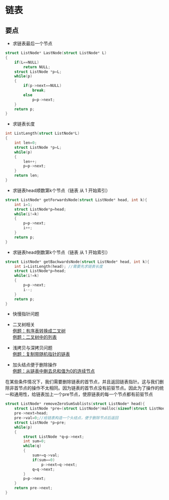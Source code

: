 # 链表
## 要点
* 求链表最后一个节点
```C
struct ListNode* LastNode(struct ListNode* L)
{
    if(L==NULL)
        return NULL;
    struct ListNode *p=L;
    while(p)
    {
        if(p->next==NULL)
            break;
        else
            p=p->next;
    }
    return p;
}
```
* 求链表长度
```C
int ListLength(struct ListNode*L)
{
    int len=0;
    struct ListNode *p=L;
    while(p)
    {
        len++;
        p=p->next;
    }
    return len;
}
```
* 求链表head顺数第k个节点（链表 从 1 开始索引）
```C
struct ListNode* getForwardsNode(struct ListNode* head, int k){
    int i=1;
    struct ListNode*p=head;
    while(i!=k)
    {
        p=p->next;
        i++;
    }
    return p;
}
```
* 求链表head倒数第k个节点（链表 从 1 开始索引）
```C
struct ListNode* getBackwardsNode(struct ListNode* head, int k){
    int i=ListLength(head); //需要先求链表长度
    struct ListNode*p=head;
    while(i!=k)
    {
        p=p->next;
        i--;
    }
    return p;
}
```
* 快慢指针问题 
* 二叉树相关  
[例题：有序表转换成二叉树](https://leetcode-cn.com/problems/convert-sorted-list-to-binary-search-tree/)   
[例题：二叉树中的列表](https://leetcode-cn.com/problems/linked-list-in-binary-tree/) 

* 浅拷贝与深拷贝问题  
[例题：复制带随机指针的链表](https://leetcode-cn.com/problems/copy-list-with-random-pointer/)  

* 加头结点便于删除操作  
[例题：从链表中删去总和值为0的连续节点](https://leetcode-cn.com/problems/remove-zero-sum-consecutive-nodes-from-linked-list/)

在某些条件情况下，我们需要删除链表的首节点，并且返回链表指针。这与我们删除非首节点的操作不太相同。因为链表的首节点没有前驱节点。因此为了操作的统一和通用性，给链表加上一个pre节点，使原链表的每一个节点都有前驱节点
```C
struct ListNode* removeZeroSumSublists(struct ListNode* head){
    struct ListNode *pre=(struct ListNode*)malloc(sizeof(struct ListNode));
    pre->next=head;
    pre->val=0;//给链表构造一个头结点，便于删除节点后返回
    struct ListNode *p=pre;
    while(p)
    {
        struct ListNode *q=p->next;
        int sum=0;
        while(q)
        {
            sum+=q->val;
            if(sum==0)
                p->next=q->next;
            q=q->next;
        }
        p=p->next;
    }
    return pre->next;
}
```  
